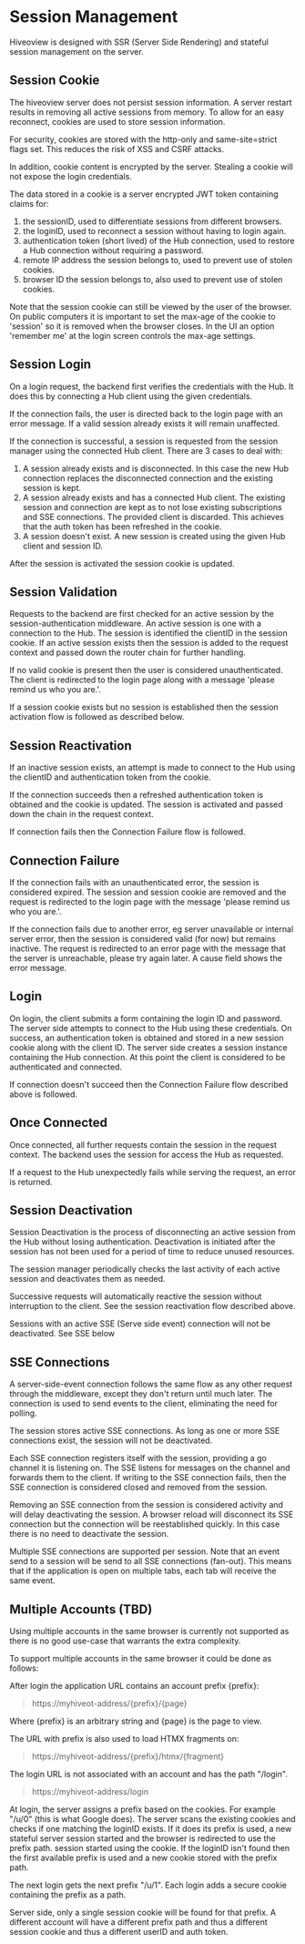 # Session Management

Hiveoview is designed with SSR (Server Side Rendering) and stateful session management on the server.

## Session Cookie

The hiveoview server does not persist session information. A server restart results in removing all active sessions from memory. To allow for an easy reconnect, cookies are used to store session information.

For security, cookies are stored with the http-only and same-site=strict flags set. This reduces the risk of XSS and CSRF attacks.

In addition, cookie content is encrypted by the server. Stealing a cookie will not expose the login credentials.

The data stored in a cookie is a server encrypted JWT token containing claims for:

1. the sessionID, used to differentiate sessions from different browsers.
2. the loginID, used to reconnect a session without having to login again.
3. authentication token (short lived) of the Hub connection, used to restore a Hub connection without requiring a password.
4. remote IP address the session belongs to, used to prevent use of stolen cookies.
5. browser ID the session belongs to, also used to prevent use of stolen cookies.

Note that the session cookie can still be viewed by the user of the browser. On public computers it is important to set the max-age of the cookie to 'session' so it is removed when the browser closes. In the UI an option 'remember me' at the login screen controls the max-age settings.

## Session Login

On a login request, the backend first verifies the credentials with the Hub.
It does this by connecting a Hub client using the given credentials.

If the connection fails, the user is directed back to the login page with an error message. If a valid session already exists it will remain unaffected.

If the connection is successful, a session is requested from the session manager using the connected Hub client. There are 3 cases to deal with:

1. A session already exists and is disconnected. In this case the new Hub connection replaces the disconnected connection and the existing session is kept.
2. A session already exists and has a connected Hub client. The existing session and connection are kept as to not lose existing subscriptions and SSE connections. The provided client is discarded. This achieves that the auth token has been refreshed in the cookie.
3. A session doesn't exist. A new session is created using the given Hub client and session ID.

After the session is activated the session cookie is updated.

## Session Validation

Requests to the backend are first checked for an active session by the session-authentication middleware. An active session is one with a connection to the Hub. The session is identified the clientID in the session cookie. If an active session exists then the session is added to the request context and passed down the router chain for further handling.

If no valid cookie is present then the user is considered unauthenticated. The client is redirected to the login page along with a message 'please remind us who you are.'.

If a session cookie exists but no session is established then the session activation flow is followed as described below.

## Session Reactivation

If an inactive session exists, an attempt is made to connect to the Hub using the
clientID and authentication token from the cookie.

If the connection succeeds then a refreshed authentication token is obtained and the cookie is updated. The session is activated and passed down the chain in the request context.

If connection fails then the Connection Failure flow is followed.

## Connection Failure

If the connection fails with an unauthenticated error, the session is considered expired. The session and session cookie are removed and the request is redirected to the login page with the message 'please remind us who you are.'.

If the connection fails due to another error, eg server unavailable or internal server error, then the session is considered valid (for now) but remains inactive. The request is redirected to an error page with the message that the server is unreachable, please try again later. A cause field shows the error message.

## Login

On login, the client submits a form containing the login ID and password. The server side attempts to connect to the Hub using these credentials. On success, an authentication token is obtained and stored in a new session cookie along with the client ID. The server side creates a session instance containing the Hub connection. At this point the client is considered to be authenticated and connected.

If connection doesn't succeed then the Connection Failure flow described above is followed.

## Once Connected

Once connected, all further requests contain the session in the request context. The backend uses the session for access the Hub as requested.

If a request to the Hub unexpectedly fails while serving the request, an error is returned.

## Session Deactivation

Session Deactivation is the process of disconnecting an active session from the Hub without losing authentication. Deactivation is initiated after the session has not been used for a period of time to reduce unused resources.

The session manager periodically checks the last activity of each active session and deactivates them as needed.

Successive requests will automatically reactive the session without interruption to the client. See the session reactivation flow described above.

Sessions with an active SSE (Serve side event) connection will not be deactivated. See SSE below

## SSE Connections

A server-side-event connection follows the same flow as any other request through the middleware, except they don't return until much later. The connection is used to send events to the client, eliminating the need for polling.

The session stores active SSE connections. As long as one or more SSE connections exist, the session will not be deactivated.

Each SSE connection registers itself with the session, providing a go channel it is listening on. The SSE listens for messages on the channel and forwards them to the client. If writing to the SSE connection fails, then the SSE connection is considered closed and removed from the session.

Removing an SSE connection from the session is considered activity and will delay deactivating the session. A browser reload will disconnect its SSE connection but the connection will be reestablished quickly. In this case there is no need to deactivate the session.

Multiple SSE connections are supported per session. Note that an event send to a session will be send to all SSE connections (fan-out). This means that if the application is open on multiple tabs, each tab will receive the same event.

## Multiple Accounts (TBD)

Using multiple accounts in the same browser is currently not supported as there is no good use-case that warrants the extra complexity.

To support multiple accounts in the same browser it could be done as follows:

After login the application URL contains an account prefix {prefix}:
> https://myhiveot-address/{prefix}/{page}

Where {prefix} is an arbitrary string and {page} is the page to view.

The URL with prefix is also used to load HTMX fragments on:

> https://myhiveot-address/{prefix}/htmx/{fragment}

The login URL is not associated with an account and has the path "/login".

> https://myhiveot-address/login

At login, the server assigns a prefix based on the cookies. For example "/u/0" (this is what Google does). The server scans the existing cookies and checks if one matching the loginID exists. If it does its prefix is used, a new stateful server session started and the browser is redirected to use the prefix path.
session started using the cookie. If the loginID isn't found then the first available prefix is used and a new cookie stored with the prefix path.

The next login gets the next prefix "/u/1". Each login adds a secure cookie containing the prefix as a path.

Server side, only a single session cookie will be found for that prefix. A different account will have a different prefix path and thus a different session cookie and thus a different userID and auth token.


